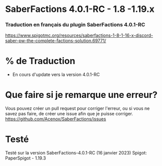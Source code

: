 # SaberFactions 4.0.1-RC - 1.8 -1.19.x

### Traduction en français du plugin SaberFactions 4.0.1-RC

https://www.spigotmc.org/resources/saberfactions-1-8-1-16-x-discord-saber-pw-the-complete-factions-solution.69771/

# % de Traduction

- En cours d'update vers la version 4.0.1-RC

# Que faire si je remarque une erreur?

Vous pouvez créer un pull request pour corriger l'erreur, ou si vous ne savez pas faire, de créer une issue afin que je puisse corriger.
https://github.com/Acenox/SaberFactions/issues

# Testé

Testé sur la version SaberFactions-4.0.1-RC (16 janvier 2023)
Spigot: PaperSpigot - 1.19.3


